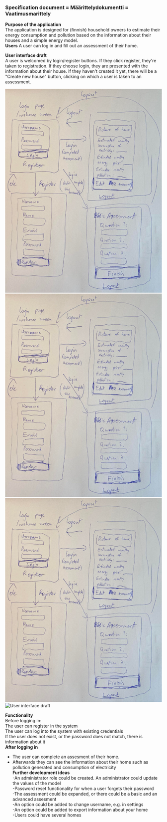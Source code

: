### Specification document = Määrittelydokumentti = Vaatimusmarittely<br />
**Purpose of the application**<br />
The application is designed for (finnish) household owners to estimate their energy consumption and pollution based on the information about their houses and a simple energy model.<br />
**Users**
A user can log in and fill out an assessment of their home. <br />

**User interface draft**<br />
A user is welcomed by login/register buttons. If they click register, they're taken to registration. If they choose login, they are presented with the information about their house. If they haven't created it yet, there will be a "Create new house" button, clicking on which a user is taken to an assessment.<br />

![User interface draft](documentation/user_interface_draft.png)
![User interface draft](/documentation/user_interface_draft.png)
![User interface draft](user_interface_draft.png)
![User interface draft](/user_interface_draft.png)

**Functionality**<br />
Before logging in:<br />
The user can register in the system<br />
The user can log into the system with existing credentials<br />
If the user does not exist, or the password does not match, there is information about it<br />
**After logging in**
- The user can complete an assesment of their home.<br />
- Afterwards they can see the information about their home such as pollution generated and consumption of electricity <br />
**Further development ideas**<br />
-An administrator role could be created. An administrator could update the values of the model<br />
-Password reset functionality for when a user forgets their password<br />
-The assessment could be expanded, or there could be a basic and an advanced assesment<br />
-An option could be added to change username, e.g. in settings<br />
-An option could be added to export information about your home<br />
-Users could have several homes <br />

